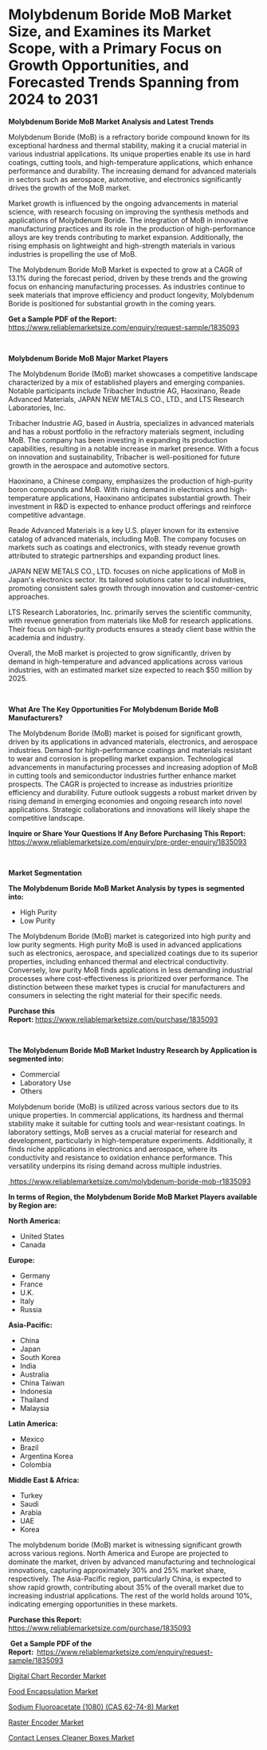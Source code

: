 <p><h1>Molybdenum Boride MoB Market Size, and Examines its Market Scope, with a Primary Focus on Growth Opportunities, and Forecasted Trends Spanning from 2024 to 2031</h1></p><p><strong>Molybdenum Boride MoB Market Analysis and Latest Trends</strong></p>
<p><p>Molybdenum Boride (MoB) is a refractory boride compound known for its exceptional hardness and thermal stability, making it a crucial material in various industrial applications. Its unique properties enable its use in hard coatings, cutting tools, and high-temperature applications, which enhance performance and durability. The increasing demand for advanced materials in sectors such as aerospace, automotive, and electronics significantly drives the growth of the MoB market.</p><p>Market growth is influenced by the ongoing advancements in material science, with research focusing on improving the synthesis methods and applications of Molybdenum Boride. The integration of MoB in innovative manufacturing practices and its role in the production of high-performance alloys are key trends contributing to market expansion. Additionally, the rising emphasis on lightweight and high-strength materials in various industries is propelling the use of MoB.</p><p>The Molybdenum Boride MoB Market is expected to grow at a CAGR of 13.1% during the forecast period, driven by these trends and the growing focus on enhancing manufacturing processes. As industries continue to seek materials that improve efficiency and product longevity, Molybdenum Boride is positioned for substantial growth in the coming years.</p></p>
<p><strong>Get a Sample PDF of the Report:&nbsp;</strong> <a href="https://www.reliablemarketsize.com/enquiry/request-sample/1835093?utm_campaign=1133&utm_medium=2&utm_source=Github&utm_content=ia&utm_term=19102024&utm_id=molybdenum-boride-mob">https://www.reliablemarketsize.com/enquiry/request-sample/1835093</a></p>
<p>&nbsp;</p>
<p><strong>Molybdenum Boride MoB Major Market Players</strong></p>
<p><p>The Molybdenum Boride (MoB) market showcases a competitive landscape characterized by a mix of established players and emerging companies. Notable participants include Tribacher Industrie AG, Haoxinano, Reade Advanced Materials, JAPAN NEW METALS CO., LTD., and LTS Research Laboratories, Inc.</p><p>Tribacher Industrie AG, based in Austria, specializes in advanced materials and has a robust portfolio in the refractory materials segment, including MoB. The company has been investing in expanding its production capabilities, resulting in a notable increase in market presence. With a focus on innovation and sustainability, Tribacher is well-positioned for future growth in the aerospace and automotive sectors.</p><p>Haoxinano, a Chinese company, emphasizes the production of high-purity boron compounds and MoB. With rising demand in electronics and high-temperature applications, Haoxinano anticipates substantial growth. Their investment in R&D is expected to enhance product offerings and reinforce competitive advantage.</p><p>Reade Advanced Materials is a key U.S. player known for its extensive catalog of advanced materials, including MoB. The company focuses on markets such as coatings and electronics, with steady revenue growth attributed to strategic partnerships and expanding product lines.</p><p>JAPAN NEW METALS CO., LTD. focuses on niche applications of MoB in Japan's electronics sector. Its tailored solutions cater to local industries, promoting consistent sales growth through innovation and customer-centric approaches.</p><p>LTS Research Laboratories, Inc. primarily serves the scientific community, with revenue generation from materials like MoB for research applications. Their focus on high-purity products ensures a steady client base within the academia and industry.</p><p>Overall, the MoB market is projected to grow significantly, driven by demand in high-temperature and advanced applications across various industries, with an estimated market size expected to reach $50 million by 2025.</p></p>
<p>&nbsp;</p>
<p><strong>What Are The Key Opportunities For Molybdenum Boride MoB Manufacturers?</strong></p>
<p><p>The Molybdenum Boride (MoB) market is poised for significant growth, driven by its applications in advanced materials, electronics, and aerospace industries. Demand for high-performance coatings and materials resistant to wear and corrosion is propelling market expansion. Technological advancements in manufacturing processes and increasing adoption of MoB in cutting tools and semiconductor industries further enhance market prospects. The CAGR is projected to increase as industries prioritize efficiency and durability. Future outlook suggests a robust market driven by rising demand in emerging economies and ongoing research into novel applications. Strategic collaborations and innovations will likely shape the competitive landscape.</p></p>
<p><strong>Inquire or Share Your Questions If Any Before Purchasing This Report:</strong> <a href="https://www.reliablemarketsize.com/enquiry/pre-order-enquiry/1835093?utm_campaign=1133&utm_medium=2&utm_source=Github&utm_content=ia&utm_term=19102024&utm_id=molybdenum-boride-mob">https://www.reliablemarketsize.com/enquiry/pre-order-enquiry/1835093</a></p>
<p>&nbsp;</p>
<p><strong>Market Segmentation</strong></p>
<p><strong>The Molybdenum Boride MoB Market Analysis by types is segmented into:</strong></p>
<p><ul><li>High Purity</li><li>Low Purity</li></ul></p>
<p><p>The Molybdenum Boride (MoB) market is categorized into high purity and low purity segments. High purity MoB is used in advanced applications such as electronics, aerospace, and specialized coatings due to its superior properties, including enhanced thermal and electrical conductivity. Conversely, low purity MoB finds applications in less demanding industrial processes where cost-effectiveness is prioritized over performance. The distinction between these market types is crucial for manufacturers and consumers in selecting the right material for their specific needs.</p></p>
<p><strong>Purchase this Report:&nbsp;</strong><a href="https://www.reliablemarketsize.com/purchase/1835093?utm_campaign=1133&utm_medium=2&utm_source=Github&utm_content=ia&utm_term=19102024&utm_id=molybdenum-boride-mob">https://www.reliablemarketsize.com/purchase/1835093</a></p>
<p>&nbsp;</p>
<p><strong>The Molybdenum Boride MoB Market Industry Research by Application is segmented into:</strong></p>
<p><ul><li>Commercial</li><li>Laboratory Use</li><li>Others</li></ul></p>
<p><p>Molybdenum boride (MoB) is utilized across various sectors due to its unique properties. In commercial applications, its hardness and thermal stability make it suitable for cutting tools and wear-resistant coatings. In laboratory settings, MoB serves as a crucial material for research and development, particularly in high-temperature experiments. Additionally, it finds niche applications in electronics and aerospace, where its conductivity and resistance to oxidation enhance performance. This versatility underpins its rising demand across multiple industries.</p></p>
<p><a href="https://www.reliablemarketsize.com/molybdenum-boride-mob-r1835093?utm_campaign=1133&utm_medium=2&utm_source=Github&utm_content=ia&utm_term=19102024&utm_id=molybdenum-boride-mob">&nbsp;https://www.reliablemarketsize.com/molybdenum-boride-mob-r1835093</a></p>
<p><strong>In terms of Region, the Molybdenum Boride MoB Market Players available by Region are:</strong></p>
<p>
    <p> <strong> North America: </strong>
        <ul>
            <li>United States</li>
            <li>Canada</li>
        </ul>
        </p> 
    <p> <strong> Europe: </strong>
        <ul>
            <li>Germany</li>
            <li>France</li>
            <li>U.K.</li>
            <li>Italy</li>
            <li>Russia</li>
        </ul>
        </p> 
    <p> <strong> Asia-Pacific: </strong>
        <ul>
            <li>China</li>
            <li>Japan</li>
            <li>South Korea</li>
            <li>India</li>
            <li>Australia</li>
            <li>China Taiwan</li>
            <li>Indonesia</li>
            <li>Thailand</li>
            <li>Malaysia</li>
        </ul>
        </p> 
    <p> <strong> Latin America: </strong>
        <ul>
            <li>Mexico</li>
            <li>Brazil</li>
            <li>Argentina Korea</li>
            <li>Colombia</li>
        </ul>
        </p> 
    <p> <strong> Middle East & Africa: </strong>
        <ul>
            <li>Turkey</li>
            <li>Saudi</li>
            <li>Arabia</li>
            <li>UAE</li>
            <li>Korea</li>
        </ul>
    </p>
    </p>
<p><p>The molybdenum boride (MoB) market is witnessing significant growth across various regions. North America and Europe are projected to dominate the market, driven by advanced manufacturing and technological innovations, capturing approximately 30% and 25% market share, respectively. The Asia-Pacific region, particularly China, is expected to show rapid growth, contributing about 35% of the overall market due to increasing industrial applications. The rest of the world holds around 10%, indicating emerging opportunities in these markets.</p></p>
<p><strong>Purchase this Report: </strong><a href="https://www.reliablemarketsize.com/purchase/1835093?utm_campaign=1133&utm_medium=2&utm_source=Github&utm_content=ia&utm_term=19102024&utm_id=molybdenum-boride-mob">https://www.reliablemarketsize.com/purchase/1835093</a></p>
<p>&nbsp;<strong>Get a Sample PDF of the Report:&nbsp;&nbsp;</strong><a href="https://www.reliablemarketsize.com/enquiry/request-sample/1835093?utm_campaign=1133&utm_medium=2&utm_source=Github&utm_content=ia&utm_term=19102024&utm_id=molybdenum-boride-mob">https://www.reliablemarketsize.com/enquiry/request-sample/1835093</a></p>
<p><strong></strong></p>
<p><p><a href="https://issuu.com/reportprime-2/docs/digital-chart-recorder-market-size-_dcce8a6ee25aba?utm_campaign=1133&utm_medium=2&utm_source=Github&utm_content=ia&utm_term=19102024&utm_id=molybdenum-boride-mob">Digital Chart Recorder Market</a></p><p><a href="https://www.linkedin.com/pulse/food-encapsulation-market-size-share-competitive-landscape-exc3e?utm_campaign=1133&utm_medium=2&utm_source=Github&utm_content=ia&utm_term=19102024&utm_id=molybdenum-boride-mob">Food Encapsulation Market</a></p><p><a href="https://github.com/WillieWoodard/Market-Research-Report-List-6/blob/main/sodium-fluoroacetate-1080-cas-62-74-8-market.md?utm_campaign=1133&utm_medium=2&utm_source=Github&utm_content=ia&utm_term=19102024&utm_id=molybdenum-boride-mob">Sodium Fluoroacetate (1080) (CAS 62-74-8) Market</a></p><p><a href="https://issuu.com/reportprime-2/docs/raster-encoder-market-size-2030.ppt_863b9ffaf27fb3?utm_campaign=1133&utm_medium=2&utm_source=Github&utm_content=ia&utm_term=19102024&utm_id=molybdenum-boride-mob">Raster Encoder Market</a></p><p><a href="https://github.com/lakeishabuahb/Market-Research-Report-List-1/blob/main/contact-lenses-cleaner-boxes-market.md?utm_campaign=1133&utm_medium=2&utm_source=Github&utm_content=ia&utm_term=19102024&utm_id=molybdenum-boride-mob">Contact Lenses Cleaner Boxes Market</a></p></p>